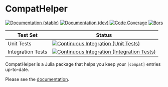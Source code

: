 # CompatHelper

[![Documentation (stable)][docs-stable-img]][docs-stable-url]
[![Documentation (dev)][docs-dev-img]][docs-dev-url]
[![Code Coverage][codecov-img]][codecov-url]
[![Bors][bors-img]][bors-url]

| Test Set          | Status                                                                                  |
| ----------------- | --------------------------------------------------------------------------------------- |
| Unit Tests        | [![Continuous Integration (Unit Tests)][ci-unit-img]][ci-unit-url]                      |
| Integration Tests | [![Continuous Integration (Integration Tests)][ci-integration-img]][ci-integration-url] |

[docs-stable-img]: https://img.shields.io/badge/docs-stable-blue.svg "Documentation (stable)"
[docs-stable-url]: https://JuliaRegistries.github.io/CompatHelper.jl/stable/
[docs-dev-img]: https://img.shields.io/badge/docs-dev-blue.svg "Documentation (dev)"
[docs-dev-url]: https://JuliaRegistries.github.io/CompatHelper.jl/dev/
[ci-unit-img]: https://github.com/JuliaRegistries/CompatHelper.jl/workflows/CI%20(unit%20tests)/badge.svg?branch=master "Continuous Integration (Unit Tests)"
[ci-unit-url]: https://github.com/JuliaRegistries/CompatHelper.jl/actions?query=workflow%3A%22CI+%28unit+tests%29%22
[ci-integration-img]: https://github.com/JuliaRegistries/CompatHelper.jl/workflows/CI%20(integration%20tests)/badge.svg?branch=master "Continuous Integration (Integration Tests)"
[ci-integration-url]: https://github.com/JuliaRegistries/CompatHelper.jl/actions?query=workflow%3A%22CI+%28integration+tests%29%22
[codecov-img]: https://codecov.io/gh/JuliaRegistries/CompatHelper.jl/branch/master/graph/badge.svg "Code Coverage"
[codecov-url]: https://codecov.io/gh/JuliaRegistries/CompatHelper.jl/branch/master
[bors-img]: https://bors.tech/images/badge_small.svg "Bors"
[bors-url]: https://app.bors.tech/repositories/26668

CompatHelper is a Julia package that helps you keep your `[compat]` entries up-to-date.

Please see the [documentation](https://JuliaRegistries.github.io/CompatHelper.jl/stable/).
